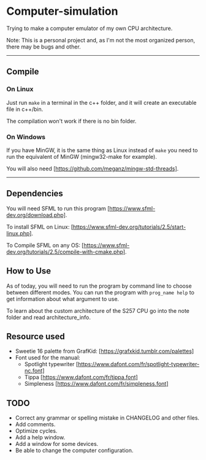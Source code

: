 # **Computer-simulation**

Trying to make a computer emulator of my own CPU architecture.

Note: This is a personal project and, as I'm not the most organized person, there may be bugs and other.

--------------------

## Compile

### On Linux

Just run `make` in a terminal in the c++ folder, and it will create an executable file in c++/bin.

The compilation won't work if there is no bin folder.

### On Windows

If you have MinGW, it is the same thing as Linux instead of `make` you need to run the equivalent of MinGW (mingw32-make for example).

You will also need [https://github.com/meganz/mingw-std-threads].

--------------------

## Dependencies

You will need SFML to run this program [https://www.sfml-dev.org/download.php].

To install SFML on Linux: [https://www.sfml-dev.org/tutorials/2.5/start-linux.php].

To Compile SFML on any OS: [https://www.sfml-dev.org/tutorials/2.5/compile-with-cmake.php].

## How to Use

As of today, you will need to run the program by command line to choose between different modes. You can run the program with `prog_name help` to get information about what argument to use.

To learn about the custom architecture of the S257 CPU go into the note folder and read architecture_info.

## Resource used

- Sweetie 16 palette from GrafKid: [https://grafxkid.tumblr.com/palettes]
- Font used for the manual:
  - Spotlight typewriter [https://www.dafont.com/fr/spotlight-typewriter-nc.font]
  - Tippa [https://www.dafont.com/fr/tippa.font]
  - Simpleness [https://www.dafont.com/fr/simpleness.font]

## TODO

- Correct any grammar or spelling mistake in CHANGELOG and other files.
- Add comments.
- Optimize cycles.
- Add a help window.
- Add a window for some devices.
- Be able to change the computer configuration.
